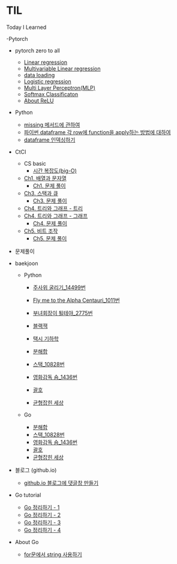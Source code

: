 # TIL
Today I Learned

-Pytorch
  - pytorch zero to all
    - [Linear regression](https://already-ready.github.io/2020/04/02/Pytorch-Linear-regression-%EA%B8%B0%EB%B3%B8%EC%A0%95%EB%A6%AC/)
    - [Multivariable Linear regression](https://already-ready.github.io/2020/04/06/Pytorch-Multivariable-Linear-regression/)
    - [data loading](https://already-ready.github.io/2020/04/07/Pytorch-data-loading-with-DataLoader/)
    - [Logistic regression](https://already-ready.github.io/2020/04/08/Pytorch-Logistic-regression/)
    - [Multi Layer Perceptron(MLP)](https://already-ready.github.io/2020/04/10/Pytorch-Multi-Layer-Perceptron-MLP/)
    - [Softmax Classificaton](https://already-ready.github.io/2020/04/13/Pytorch-Softmax-classification/)
    - [About ReLU](https://already-ready.github.io/2020/04/14/Pytorch-ReLU/)
    
- Python
  - [missing 메서드에 관하여](https://already-ready.github.io/2020/03/17/%ED%8C%8C%EC%9D%B4%EC%8D%AC-%EB%94%95%EC%85%94%EB%84%88%EB%A6%AC-missing-%EB%A9%94%EC%84%9C%EB%93%9C%EC%97%90-%EA%B4%80%ED%95%98%EC%97%AC/)
  - [파이썬 dataframe 각 row에 function을 apply하는 방법에 대하여](https://already-ready.github.io/2020/03/24/%ED%8C%8C%EC%9D%B4%EC%8D%AC-dataframe-function-apply-%EB%B0%A9%EB%B2%95-without-iterrrows/)
  - [dataframe 인덱싱하기](https://already-ready.github.io/2020/03/29/%ED%8C%8C%EC%9D%B4%EC%8D%AC-dataframe-loc-iloc-%EC%9D%B8%EB%8D%B1%EC%8B%B1/)

- CtCI
  - CS basic
    - [시간 복잡도(big-O)](https://already-ready.github.io/2020/01/23/%EC%8B%9C%EA%B0%84%EB%B3%B5%EC%9E%A1%EB%8F%84-big-O/)
  - [Ch1. 배열과 문자열](https://already-ready.github.io/2020/01/30/CtCI-Ch1-%EB%B0%B0%EC%97%B4%EA%B3%BC-%EB%AC%B8%EC%9E%90%EC%97%B4/)
    - [Ch1. 문제 풀이](https://github.com/Already-Ready/CtCI_Python/tree/master/Ch_1)
  - [Ch3. 스택과 큐](https://already-ready.github.io/2020/02/04/CtCI-Ch3-%EC%8A%A4%ED%83%9D%EA%B3%BC%ED%81%90/)
    - [Ch3. 문제 풀이](https://github.com/Already-Ready/CtCI_Python/tree/master/Ch_3)
  - [Ch4. 트리와 그래프 - 트리](https://already-ready.github.io/2020/02/12/CtCI-Ch4-%ED%8A%B8%EB%A6%AC%EC%99%80-%EA%B7%B8%EB%9E%98%ED%94%84/)  
  - [Ch4. 트리와 그래프 - 그래프](https://already-ready.github.io/2020/02/12/CtCI-Ch4-%ED%8A%B8%EB%A6%AC%EC%99%80-%EA%B7%B8%EB%9E%98%ED%94%84-2/)  
    - [Ch4. 문제 풀이](https://github.com/Already-Ready/CtCI_Python/tree/master/Ch_4)
  - [Ch5. 비트 조작](https://already-ready.github.io/2020/03/04/CtCI-Ch5-%EB%B9%84%ED%8A%B8-%EC%A1%B0%EC%9E%91/)
    - [Ch5. 문제 풀이](https://github.com/Already-Ready/CtCI_Python/tree/master/Ch_5)




- 문제풀이
- baekjoon
  - Python
    - [주사위 굴리기_14499번](https://already-ready.github.io/2019/12/27/%EC%A3%BC%EC%82%AC%EC%9C%84%EA%B5%B4%EB%A6%AC%EA%B8%B0-14499%EB%B2%88/)

    - [Fly me to the Alpha Centauri_1011번](https://already-ready.github.io/2019/12/30/Fly%20me%20to%20the%20Alpha%20Centauri/)
    - [부녀회장이 퇼테야_2775번](https://already-ready.github.io/2020/01/01/%EB%B6%80%EB%85%80%ED%9A%8C%EC%9E%A5%EC%9D%B4%EB%90%A0%ED%85%8C%EC%95%BC-2775%EB%B2%88/)
    - [블랙잭](https://already-ready.github.io/2020/01/03/%EB%B8%94%EB%9E%99%EC%9E%AD-2798%EB%B2%88/)
    - [택시 기하학](https://already-ready.github.io/2020/01/03/%ED%83%9D%EC%8B%9C%EA%B8%B0%ED%95%98%ED%95%99-3053%EB%B2%88/)
    - [분해합](https://already-ready.github.io/2020/01/08/%EB%B6%84%ED%95%B4%ED%95%A9-2231%EB%B2%88/)  
    - [스택_10828번](https://already-ready.github.io/2020/01/15/%EC%8A%A4%ED%83%9D-10828%EB%B2%88/)  
    - [영화감독 숌_1436번](https://already-ready.github.io/2020/01/15/%EC%98%81%ED%99%94%EA%B0%90%EB%8F%85-%EC%88%8C-1436%EB%B2%88/)  
    - [괄호](https://already-ready.github.io/2020/01/16/%EA%B4%84%ED%98%B8-9012%EB%B2%88/)   
    - [균형잡힌 세상](https://already-ready.github.io/2020/01/19/%EA%B7%A0%ED%98%95%EC%9E%A1%ED%9E%8C-%EC%84%B8%EC%83%81-4949%EB%B2%88/)
    
  - Go
    - [분해합](https://already-ready.github.io/2020/01/08/%EB%B6%84%ED%95%B4%ED%95%A9-2231%EB%B2%88/)  
    - [스택_10828번](https://already-ready.github.io/2020/01/15/%EC%8A%A4%ED%83%9D-10828%EB%B2%88/)  
    - [영화감독 숌_1436번](https://already-ready.github.io/2020/01/15/%EC%98%81%ED%99%94%EA%B0%90%EB%8F%85-%EC%88%8C-1436%EB%B2%88/)  
    - [괄호](https://already-ready.github.io/2020/01/16/%EA%B4%84%ED%98%B8-9012%EB%B2%88/)  
    - [균형잡힌 세상](https://already-ready.github.io/2020/01/19/%EA%B7%A0%ED%98%95%EC%9E%A1%ED%9E%8C-%EC%84%B8%EC%83%81-4949%EB%B2%88/)

- 블로그 (github.io)
  - [github.io 블로그에 댓글창 만들기](https://already-ready.github.io/2020/01/03/hexo%EB%B8%94%EB%A1%9C%EA%B7%B8-%EB%8C%93%EA%B8%80%EC%B0%BD%EB%A7%8C%EB%93%A4%EA%B8%B0-icarus%ED%85%8C%EB%A7%88/)  



- Go tutorial
  - [Go 정리하기 - 1](https://already-ready.github.io/2020/01/06/Golang-%EC%A0%95%EB%A6%AC%ED%95%98%EA%B8%B0-1/)
  - [Go 정리하기 - 2](https://already-ready.github.io/2020/01/07/Golang-%EC%A0%95%EB%A6%AC%ED%95%98%EA%B8%B0-2/)
  - [Go 정리하기 - 3](https://already-ready.github.io/2020/01/08/Golang-%EC%A0%95%EB%A6%AC%ED%95%98%EA%B8%B0-3/)
  - [Go 정리하기 - 4](https://already-ready.github.io/2020/01/09/Golang-%EC%A0%95%EB%A6%AC%ED%95%98%EA%B8%B0-4/)
  
  
- About Go
  - [for문에서 string 사용하기](https://already-ready.github.io/2020/01/15/for%EB%AC%B8%EC%97%90%EC%84%9C-string-%EC%82%AC%EC%9A%A9%ED%95%98%EA%B8%B0/)



